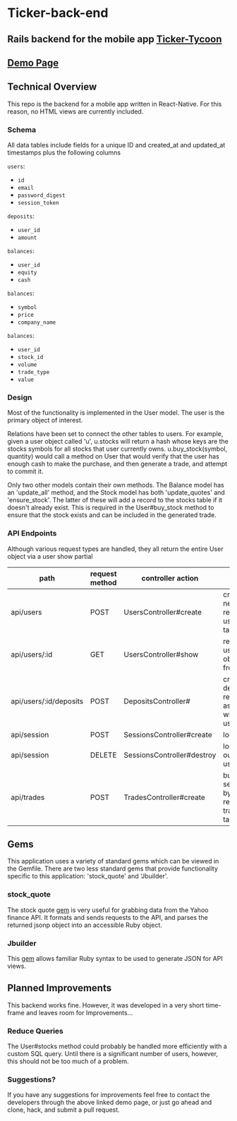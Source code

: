 # Ticker-back-end

## Rails backend for the mobile app [Ticker-Tycoon](https://github.com/kevinmoore9/ticker-tycoon)

## [Demo Page](https://kevinmoore9.github.io/ticker-tycoon/)

## Technical Overview

This repo is the backend for a mobile app written in React-Native. For this
reason, no HTML views are currently included.

### Schema

All data tables include fields for a unique ID and created_at and updated_at timestamps plus the following columns

`users`:
  - `id`
  - `email`
  - `password_digest`
  - `session_token`

`deposits`:
  - `user_id`
  - `amount`

`balances`:
  - `user_id`
  - `equity`
  - `cash`

`balances`:
  - `symbol`
  - `price`
  - `company_name`

`balances`:
  - `user_id`
  - `stock_id`
  - `volume`
  - `trade_type`
  - `value`

### Design

Most of the functionality is implemented in the User model. The user is
the primary object of interest.

Relations have been set to connect the other tables to users. For example,
given a user object called 'u', u.stocks will return a hash whose keys
are the stocks symbols for all stocks that user currently owns. u.buy_stock(symbol, quantity) would call a method on User that would verify that the user has enough cash to make the purchase, and then generate a trade,
and attempt to commit it.

Only two other models contain their own methods. The Balance model has an
'update_all' method, and the Stock model has both 'update_quotes' and 'ensure_stock'. The latter of these will add a record to the stocks table
if it doesn't already exist. This is required in the User#buy_stock method
to ensure that the stock exists and can be included in the generated trade.

### API Endpoints

Although various request types are handled, they all return the entire
User object via a user show partial

path | request method | controller action | what it does
-----|----------------|-------------------|-----
api/users| POST | UsersController#create | create new record in users table
api/users/:id| GET | UsersController#show | returns user object to front-end
api/users/:id/deposits | POST | DepositsController# | creates a deposit record associated with that user
api/session | POST | SessionsController#create | log user in
api/session | DELETE | SessionsController#destroy | log user out (rarely used)
api/trades | POST | TradesController#create | buys or sells stock by adding record to trades table

## Gems

This application uses a variety of standard gems which can be viewed in
the Gemfile. There are two less standard gems that provide functionality specific to this application: 'stock_quote' and 'Jbuilder'.

### stock_quote

The stock quote [gem](https://github.com/tyrauber/stock_quote) is very
useful for grabbing data from the Yahoo finance API. It formats and sends
requests to the API, and parses the returned jsonp object into an accessible
Ruby object.

### Jbuilder

This [gem](https://github.com/rails/jbuilder) allows familiar Ruby syntax to be used to generate JSON for API views.

## Planned Improvements

This backend works fine. However, it was developed in a very short time-frame
and leaves room for Improvements...

### Reduce Queries

The User#stocks method could probably be handled more efficiently with a
custom SQL query. Until there is a significant number of users, however,
this should not be too much of a problem.

### Suggestions?

If you have any suggestions for improvements feel free to contact the developers through the above linked demo page, or just go ahead and clone, hack, and submit a pull request.
